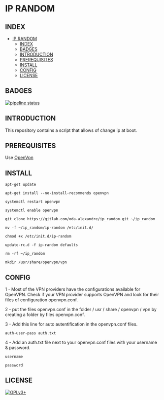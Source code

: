 # IP RANDOM

## INDEX

- [IP RANDOM](#ip-random)
  - [INDEX](#index)
  - [BADGES](#badges)
  - [INTRODUCTION](#introduction)
  - [PREREQUISITES](#prerequisites)
  - [INSTALL](#install)
  - [CONFIG](#config)
  - [LICENSE](#license)

## BADGES

[![pipeline status](https://gitlab.com/oda-alexandre/ip_random/badges/master/pipeline.svg)](https://gitlab.com/oda-alexandre/ip_random/commits/master)

## INTRODUCTION

This repository contains a script that allows of change ip at boot.

## PREREQUISITES

Use [OpenVpn](https://openvpn.net)

## INSTALL

```apt-get update```

```apt-get install --no-install-recommends openvpn```

```systemctl restart openvpn```

```systemctl enable openvpn```

```git clone https://gitlab.com/oda-alexandre/ip_random.git ~/ip_random```

```mv -f ~/ip_random/ip-random /etc/init.d/```

```chmod +x /etc/init.d/ip-random```

```update-rc.d -f ip-random defaults```

```rm -rf ~/ip_random```

```mkdir /usr/share/openvpn/vpn```

## CONFIG

1 - Most of the VPN providers have the configurations available for OpenVPN. Check if your VPN provider supports OpenVPN and look for their files of configuration openvpn.conf.

2 - put the files openvpn.conf in the folder / usr / share / openvpn / vpn by creating a folder by files openvpn.conf.

3 - Add this line for auto autentification in the openvpn.conf files.

```auth-user-pass auth.txt```

4 - Add an auth.txt file next to your openvpn.conf files with your username & password.

```username```

```password```

## LICENSE

[![GPLv3+](http://gplv3.fsf.org/gplv3-127x51.png)](https://gitlab.com/oda-alexandre/ip_random/blob/master/LICENSE)

